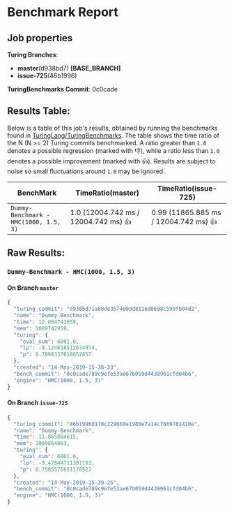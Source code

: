 # Benchmark Report

## Job properties

**Turing Branches**:
- **master**(d938bd7) **[BASE_BRANCH]**
- **issue-725**(46b1996) 

**TuringBenchmarks Commit**: 0c0cade

## Results Table:

Below is a table of this job's results, obtained by running the
benchmarks found in
[TuringLang/TuringBenchmarks](https://github.com/TuringLang/TuringBenchmarks). The
table shows the time ratio of the N (N >= 2) Turing commits
benchmarked. A ratio greater than `1.0` denotes a possible regression
(marked with :-1:), while a ratio less than `1.0` denotes a possible
improvement (marked with :+1:). Results are subject to
noise so small fluctuations around `1.0` may be ignored.

| BenchMark    |  TimeRatio(master) |  TimeRatio(issue-725) | 
| -----------  |  ----------------------- |  ----------------------- | 
| `Dummy-Benchmark - HMC(1000, 1.5, 3)` |  1.0 (12004.742 ms / 12004.742 ms) :+1: |  0.99 (11865.885 ms / 12004.742 ms) :+1: | 

## Raw Results:

### `Dummy-Benchmark - HMC(1000, 1.5, 3)`
#### On Branch `master`
```javascript
{
  "turing_commit": "d938bd71a80de357400dd8116d0698c599fb04d2",
  "name": "Dummy-Benchmark",
  "time": 12.004741659,
  "mem": 1089742959,
  "turing": {
    "eval_num": 6001.0,
    "lp": -9.124618512674974,
    "p": 0.7098337618852857
  },
  "created": "14-May-2019-15-38-23",
  "bench_commit": "0c0cade789c9efe53ae67b059d4438961cfd04b6",
  "engine": "HMC(1000, 1.5, 3)"
}

```

#### On Branch `issue-725`
```javascript
{
  "turing_commit": "46b1996d1f8c229660e1980e7a14cf669781410e",
  "name": "Dummy-Benchmark",
  "time": 11.865884615,
  "mem": 1089864863,
  "turing": {
    "eval_num": 6001.0,
    "lp": -9.47844711301193,
    "p": 0.7585575651178527
  },
  "created": "14-May-2019-15-39-25",
  "bench_commit": "0c0cade789c9efe53ae67b059d4438961cfd04b6",
  "engine": "HMC(1000, 1.5, 3)"
}

```


